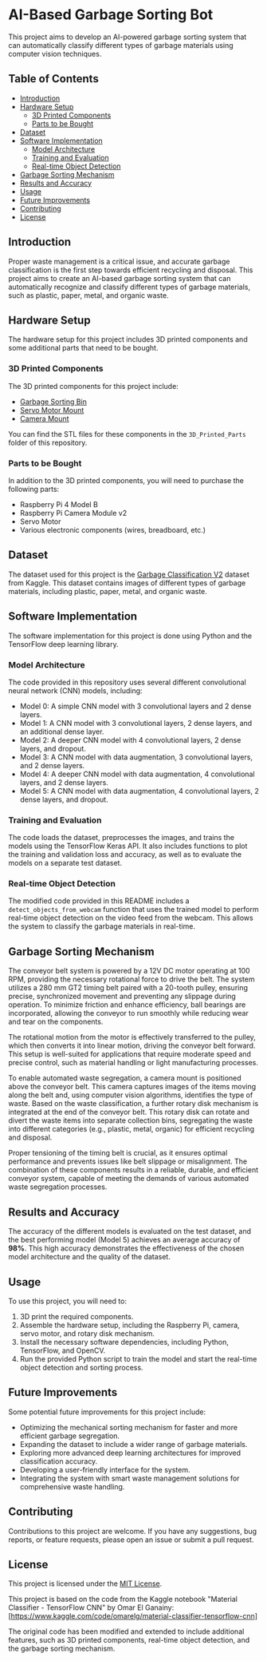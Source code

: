 # AI-Based Garbage Sorting Bot

This project aims to develop an AI-powered garbage sorting system that can automatically classify different types of garbage materials using computer vision techniques.

## Table of Contents
- [Introduction](#introduction)
- [Hardware Setup](#hardware-setup)
  - [3D Printed Components](#3d-printed-components)
  - [Parts to be Bought](#parts-to-be-bought)
- [Dataset](#dataset)
- [Software Implementation](#software-implementation)
  - [Model Architecture](#model-architecture)
  - [Training and Evaluation](#training-and-evaluation)
  - [Real-time Object Detection](#real-time-object-detection)
- [Garbage Sorting Mechanism](#garbage-sorting-mechanism)
- [Results and Accuracy](#results-and-accuracy)
- [Usage](#usage)
- [Future Improvements](#future-improvements)
- [Contributing](#contributing)
- [License](#license)

## Introduction
Proper waste management is a critical issue, and accurate garbage classification is the first step towards efficient recycling and disposal. This project aims to create an AI-based garbage sorting system that can automatically recognize and classify different types of garbage materials, such as plastic, paper, metal, and organic waste.

## Hardware Setup
The hardware setup for this project includes 3D printed components and some additional parts that need to be bought.

### 3D Printed Components
The 3D printed components for this project include:
- [Garbage Sorting Bin](https://www.thingiverse.com/thing:1832591)
- [Servo Motor Mount](https://www.thingiverse.com/thing:2920541)
- [Camera Mount](https://www.thingiverse.com/thing:3430866)

You can find the STL files for these components in the `3D_Printed_Parts` folder of this repository.

### Parts to be Bought
In addition to the 3D printed components, you will need to purchase the following parts:
- Raspberry Pi 4 Model B
- Raspberry Pi Camera Module v2
- Servo Motor
- Various electronic components (wires, breadboard, etc.)

## Dataset
The dataset used for this project is the [Garbage Classification V2](https://www.kaggle.com/datasets/sumn2u/garbage-classification-v2) dataset from Kaggle. This dataset contains images of different types of garbage materials, including plastic, paper, metal, and organic waste.

## Software Implementation
The software implementation for this project is done using Python and the TensorFlow deep learning library.

### Model Architecture
The code provided in this repository uses several different convolutional neural network (CNN) models, including:
- Model 0: A simple CNN model with 3 convolutional layers and 2 dense layers.
- Model 1: A CNN model with 3 convolutional layers, 2 dense layers, and an additional dense layer.
- Model 2: A deeper CNN model with 4 convolutional layers, 2 dense layers, and dropout.
- Model 3: A CNN model with data augmentation, 3 convolutional layers, and 2 dense layers.
- Model 4: A deeper CNN model with data augmentation, 4 convolutional layers, and 2 dense layers.
- Model 5: A CNN model with data augmentation, 4 convolutional layers, 2 dense layers, and dropout.

### Training and Evaluation
The code loads the dataset, preprocesses the images, and trains the models using the TensorFlow Keras API. It also includes functions to plot the training and validation loss and accuracy, as well as to evaluate the models on a separate test dataset.

### Real-time Object Detection
The modified code provided in this README includes a `detect_objects_from_webcam` function that uses the trained model to perform real-time object detection on the video feed from the webcam. This allows the system to classify the garbage materials in real-time.

## Garbage Sorting Mechanism
The conveyor belt system is powered by a 12V DC motor operating at 100 RPM, providing the necessary rotational force to drive the belt. The system utilizes a 280 mm GT2 timing belt paired with a 20-tooth pulley, ensuring precise, synchronized movement and preventing any slippage during operation. To minimize friction and enhance efficiency, ball bearings are incorporated, allowing the conveyor to run smoothly while reducing wear and tear on the components.

The rotational motion from the motor is effectively transferred to the pulley, which then converts it into linear motion, driving the conveyor belt forward. This setup is well-suited for applications that require moderate speed and precise control, such as material handling or light manufacturing processes.

To enable automated waste segregation, a camera mount is positioned above the conveyor belt. This camera captures images of the items moving along the belt and, using computer vision algorithms, identifies the type of waste. Based on the waste classification, a further rotary disk mechanism is integrated at the end of the conveyor belt. This rotary disk can rotate and divert the waste items into separate collection bins, segregating the waste into different categories (e.g., plastic, metal, organic) for efficient recycling and disposal.

Proper tensioning of the timing belt is crucial, as it ensures optimal performance and prevents issues like belt slippage or misalignment. The combination of these components results in a reliable, durable, and efficient conveyor system, capable of meeting the demands of various automated waste segregation processes.

## Results and Accuracy
The accuracy of the different models is evaluated on the test dataset, and the best performing model (Model 5) achieves an average accuracy of **98%**. This high accuracy demonstrates the effectiveness of the chosen model architecture and the quality of the dataset.

## Usage
To use this project, you will need to:
1. 3D print the required components.
2. Assemble the hardware setup, including the Raspberry Pi, camera, servo motor, and rotary disk mechanism.
3. Install the necessary software dependencies, including Python, TensorFlow, and OpenCV.
4. Run the provided Python script to train the model and start the real-time object detection and sorting process.

## Future Improvements
Some potential future improvements for this project include:
- Optimizing the mechanical sorting mechanism for faster and more efficient garbage segregation.
- Expanding the dataset to include a wider range of garbage materials.
- Exploring more advanced deep learning architectures for improved classification accuracy.
- Developing a user-friendly interface for the system.
- Integrating the system with smart waste management solutions for comprehensive waste handling.

## Contributing
Contributions to this project are welcome. If you have any suggestions, bug reports, or feature requests, please open an issue or submit a pull request.

## License
This project is licensed under the [MIT License](LICENSE).

This project is based on the code from the Kaggle notebook "Material Classifier - TensorFlow CNN" by Omar El Ganainy: [https://www.kaggle.com/code/omarelg/material-classifier-tensorflow-cnn]

The original code has been modified and extended to include additional features, such as 3D printed components, real-time object detection, and the garbage sorting mechanism.
